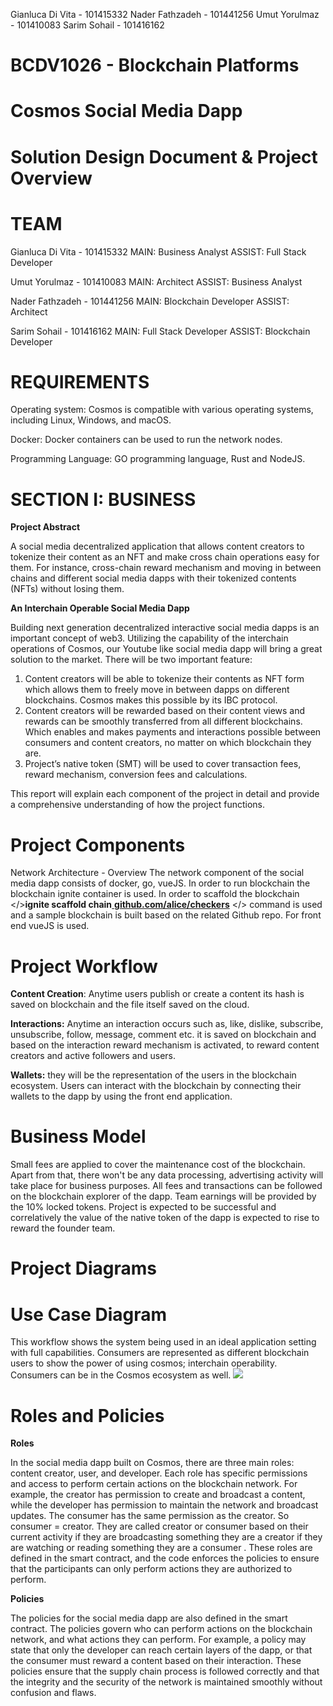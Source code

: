 Gianluca Di Vita - 101415332 Nader Fathzadeh - 101441256 Umut Yorulmaz - 101410083 Sarim Sohail - 101416162

# **BCDV1026 - Blockchain Platforms**

# **Cosmos Social Media Dapp**

# **Solution Design Document & Project Overview**

# **TEAM**

Gianluca Di Vita - 101415332 MAIN: Business Analyst ASSIST: Full Stack Developer

Umut Yorulmaz - 101410083 MAIN: Architect ASSIST: Business Analyst

Nader Fathzadeh - 101441256 MAIN: Blockchain Developer ASSIST: Architect

Sarim Sohail - 101416162 MAIN: Full Stack Developer ASSIST: Blockchain Developer

# **REQUIREMENTS**

Operating system: Cosmos is compatible with various operating systems, including Linux, Windows, and macOS.

Docker: Docker containers can be used to run the network nodes.

Programming Language: GO programming language, Rust and NodeJS.

# **SECTION I: BUSINESS**

**Project Abstract**

A social media decentralized application that allows content creators to tokenize their content as an NFT and make cross chain operations easy for them. For instance, cross-chain reward mechanism and moving in between chains and different social media dapps with their tokenized contents (NFTs) without losing them.

**An Interchain Operable Social Media Dapp**

Building next generation decentralized interactive social media dapps is an important concept of web3. Utilizing the capability of the interchain operations of Cosmos, our Youtube like social media dapp will bring a great solution to the market. There will be two important feature:

1.  Content creators will be able to tokenize their contents as NFT form which allows them to freely move in between dapps on different blockchains. Cosmos makes this possible by its IBC protocol.
2.  Content creators will be rewarded based on their content views and rewards can be smoothly transferred from all different blockchains. Which enables and makes payments and interactions possible between consumers and content creators, no matter on which blockchain they are.
3.  Project’s native token (SMT) will be used to cover transaction fees, reward mechanism, conversion fees and calculations.

This report will explain each component of the project in detail and provide a comprehensive understanding of how the project functions.

# **Project Components**

Network Architecture - Overview The network component of the social media dapp consists of docker, go, vueJS. In order to run blockchain the blockchain ignite container is used. In order to scaffold the blockchain \</\>**ignite scaffold chain**[ ](http://github.com/alice/checkers)[**github.com/alice/checkers**](http://github.com/alice/checkers) \</\> command is used and a sample blockchain is built based on the related Github repo. For front end vueJS is used.

# **Project Workflow**

**Content Creation**: Anytime users publish or create a content its hash is saved on blockchain and the file itself saved on the cloud.

**Interactions:** Anytime an interaction occurs such as, like, dislike, subscribe, unsubscribe, follow, message, comment etc. it is saved on blockchain and based on the interaction reward mechanism is activated, to reward content creators and active followers and users.

**Wallets:** they will be the representation of the users in the blockchain ecosystem. Users can interact with the blockchain by connecting their wallets to the dapp by using the front end application.

# **Business Model**

Small fees are applied to cover the maintenance cost of the blockchain. Apart from that, there won't be any data processing, advertising activity will take place for business purposes. All fees and transactions can be followed on the blockchain explorer of the dapp. Team earnings will be provided by the 10% locked tokens. Project is expected to be successful and correlatively the value of the native token of the dapp is expected to rise to reward the founder team.

# 

# **Project Diagrams**

# **Use Case Diagram**

This workflow shows the system being used in an ideal application setting with full capabilities. Consumers are represented as different blockchain users to show the power of using cosmos; interchain operability. Consumers can be in the Cosmos ecosystem as well. ![](media/d89f92f3d30b82c75cfcf80eea5bd7d1.png)

# **Roles and Policies**

**Roles**

In the social media dapp built on Cosmos, there are three main roles: content creator, user, and developer. Each role has specific permissions and access to perform certain actions on the blockchain network. For example, the creator has permission to create and broadcast a content, while the developer has permission to maintain the network and broadcast updates. The consumer has the same permission as the creator. So consumer = creator. They are called creator or consumer based on their current activity if they are broadcasting something they are a creator if they are watching or reading something they are a consumer . These roles are defined in the smart contract, and the code enforces the policies to ensure that the participants can only perform actions they are authorized to perform.

**Policies**

The policies for the social media dapp are also defined in the smart contract. The policies govern who can perform actions on the blockchain network, and what actions they can perform. For example, a policy may state that only the developer can reach certain layers of the dapp, or that the consumer must reward a content based on their interaction. These policies ensure that the supply chain process is followed correctly and that the integrity and the security of the network is maintained smoothly without confusion and flaws.
